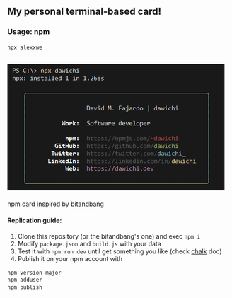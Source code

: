 ## My personal terminal-based card!

### Usage: npm
```bash
npx alexxwe
```
![sample-img](./npxdawichi.png)
---

npm card inspired by [bitandbang](https://github.com/bnb/bitandbang)

#### Replication guide:

1. Clone this repository (or the bitandbang's one) and exec `npm i`
2. Modify `package.json` and `build.js` with your data
3. Test it with `npm run dev` until get something you like (check [chalk](https://www.npmjs.com/package/chalk) doc)
4. Publish it on your npm account with
```bash
npm version major
npm adduser
npm publish
```
